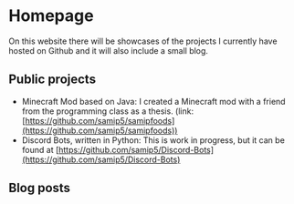 # Homepage

On this website there will be showcases of the projects I currently have hosted on Github and it will also include a small blog.

## Public projects

- Minecraft Mod based on Java: I created a Minecraft mod with a friend from the programming class as a thesis. (link: [https://github.com/samip5/samipfoods](https://github.com/samip5/samipfoods))
- Discord Bots, written in Python: This is work in progress, but it can be found at [https://github.com/samip5/Discord-Bots](https://github.com/samip5/Discord-Bots)

## Blog posts
